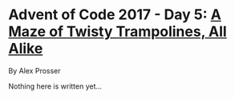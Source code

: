 # Advent of Code 2017 - Day 5: [A Maze of Twisty Trampolines, All Alike](https://adventofcode.com/2017/day/5)
By Alex Prosser

Nothing here is written yet...